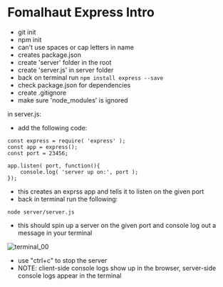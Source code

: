 Fomalhaut Express Intro
===

- git init
- npm init
 - can't use spaces or cap letters in name
 - creates package.json
- create 'server' folder in the root
- create 'server.js' in server folder
- back on terminal run ```npm install express --save```
- check package.json for dependencies
- create .gitignore
- make sure 'node_modules' is ignored

in server.js:

- add the following code:

```
const express = require( 'express' );
const app = express();
const port = 23456;

app.listen( port, function(){
    console.log( 'server up on:', port );
}); 
```
- this creates an exprss app and tells it to listen on the given port
- back in terminal run the following:

```node server/server.js```

- this should spin up a server on the given port and console log out a message in your terminal

![terminal_00](readmeImages/terminal_00.png)

- use "ctrl+c" to stop the server
- NOTE: client-side console logs show up in the browser, server-side console logs appear in the terminal

